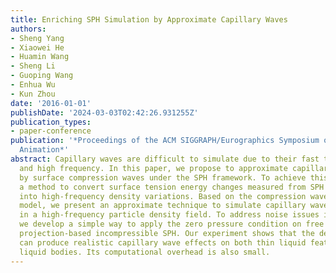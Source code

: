 ```yaml
---
title: Enriching SPH Simulation by Approximate Capillary Waves
authors:
- Sheng Yang
- Xiaowei He
- Huamin Wang
- Sheng Li
- Guoping Wang
- Enhua Wu
- Kun Zhou
date: '2016-01-01'
publishDate: '2024-03-03T02:42:26.931255Z'
publication_types:
- paper-conference
publication: '*Proceedings of the ACM SIGGRAPH/Eurographics Symposium on Computer
  Animation*'
abstract: Capillary waves are difficult to simulate due to their fast traveling speed
  and high frequency. In this paper, we propose to approximate capillary wave effects
  by surface compression waves under the SPH framework. To achieve this goal, we present
  a method to convert surface tension energy changes measured from SPH simulation
  into high-frequency density variations. Based on the compression wave propagation
  model, we present an approximate technique to simulate capillary wave propagation
  in a high-frequency particle density field. To address noise issues in wave simulation,
  we develop a simple way to apply the zero pressure condition on free surfaces in
  projection-based incompressible SPH. Our experiment shows that the developed algorithm
  can produce realistic capillary wave effects on both thin liquid features and large
  liquid bodies. Its computational overhead is also small.
---
```

